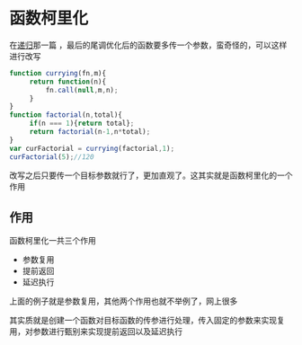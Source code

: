 # 函数柯里化

在[递归](./递归.md)那一篇 ，最后的尾调优化后的函数要多传一个参数，蛮奇怪的，可以这样进行改写
``` javascript
function currying(fn,m){
     return function(n){
         fn.call(null,m,n);
     }
}
function factorial(n,total){
     if(n === 1){return total};
     return factorial(n-1,n*total);
}
var curFactorial = currying(factorial,1);
curFactorial(5);//120
```
改写之后只要传一个目标参数就行了，更加直观了。这其实就是函数柯里化的一个作用

## 作用

函数柯里化一共三个作用

* 参数复用
* 提前返回
* 延迟执行

上面的例子就是参数复用，其他两个作用也就不举例了，网上很多

其实质就是创建一个函数对目标函数的传参进行处理，传入固定的参数来实现复用，对参数进行甄别来实现提前返回以及延迟执行